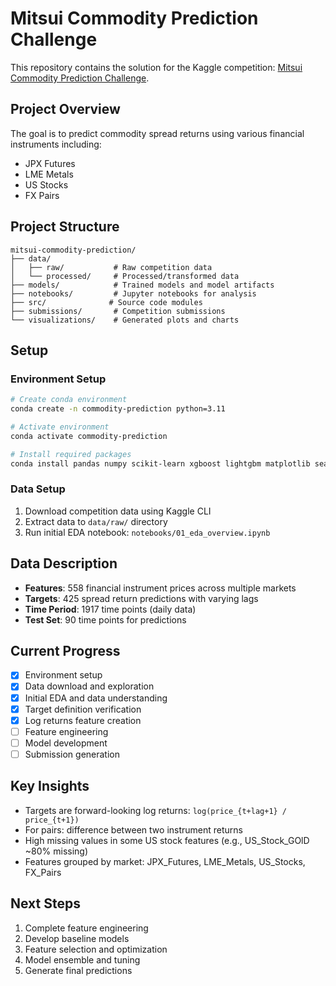 # Mitsui Commodity Prediction Challenge

This repository contains the solution for the Kaggle competition: [Mitsui Commodity Prediction Challenge](https://www.kaggle.com/competitions/mitsui-commodity-prediction-challenge).

## Project Overview

The goal is to predict commodity spread returns using various financial instruments including:
- JPX Futures
- LME Metals
- US Stocks
- FX Pairs

## Project Structure

```
mitsui-commodity-prediction/
├── data/
│   ├── raw/           # Raw competition data
│   └── processed/     # Processed/transformed data
├── models/            # Trained models and model artifacts
├── notebooks/         # Jupyter notebooks for analysis
├── src/              # Source code modules
├── submissions/       # Competition submissions
└── visualizations/    # Generated plots and charts
```

## Setup

### Environment Setup
```bash
# Create conda environment
conda create -n commodity-prediction python=3.11

# Activate environment
conda activate commodity-prediction

# Install required packages
conda install pandas numpy scikit-learn xgboost lightgbm matplotlib seaborn plotly jupyter ipykernel
```

### Data Setup
1. Download competition data using Kaggle CLI
2. Extract data to `data/raw/` directory
3. Run initial EDA notebook: `notebooks/01_eda_overview.ipynb`

## Data Description

- **Features**: 558 financial instrument prices across multiple markets
- **Targets**: 425 spread return predictions with varying lags
- **Time Period**: 1917 time points (daily data)
- **Test Set**: 90 time points for predictions

## Current Progress

- [x] Environment setup
- [x] Data download and exploration
- [x] Initial EDA and data understanding
- [x] Target definition verification
- [x] Log returns feature creation
- [ ] Feature engineering
- [ ] Model development
- [ ] Submission generation

## Key Insights

- Targets are forward-looking log returns: `log(price_{t+lag+1} / price_{t+1})`
- For pairs: difference between two instrument returns
- High missing values in some US stock features (e.g., US_Stock_GOlD ~80% missing)
- Features grouped by market: JPX_Futures, LME_Metals, US_Stocks, FX_Pairs

## Next Steps

1. Complete feature engineering
2. Develop baseline models
3. Feature selection and optimization
4. Model ensemble and tuning
5. Generate final predictions
